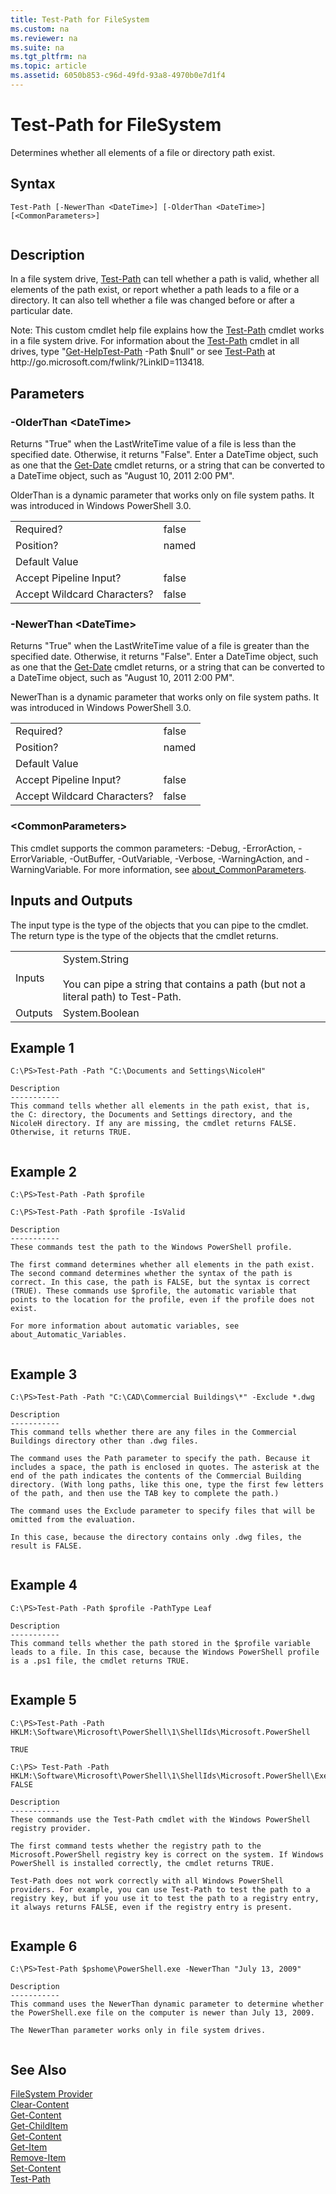 ```yaml
---
title: Test-Path for FileSystem
ms.custom: na
ms.reviewer: na
ms.suite: na
ms.tgt_pltfrm: na
ms.topic: article
ms.assetid: 6050b853-c96d-49fd-93a8-4970b0e7d1f4
---
```

# Test-Path for FileSystem
Determines whether all elements of a file or directory path exist.  
  
## Syntax  
  
```  
Test-Path [-NewerThan <DateTime>] [-OlderThan <DateTime>] [<CommonParameters>]  
  
```  
  
## Description  
 In a file system drive, [Test-Path](Test-Path.md) can tell whether a path is valid, whether all elements of the path exist, or report whether a path leads to a file or a directory. It can also tell whether a file was changed before or after a particular date.  
  
 Note: This custom cmdlet help file explains how the [Test-Path](Test-Path.md) cmdlet works in a file system drive. For information about the [Test-Path](Test-Path.md) cmdlet in all drives, type "[Get-Help](Get-Help.md)[Test-Path](Test-Path.md) \-Path $null" or see [Test-Path](Test-Path.md) at http:\/\/go.microsoft.com\/fwlink\/?LinkID\=113418.  
  
## Parameters  
  
### \-OlderThan \<DateTime\>  
 Returns "True" when the LastWriteTime value of a file is less than the specified date. Otherwise, it returns "False". Enter a DateTime object, such as one that the [Get-Date](Get-Date.md) cmdlet returns, or a string that can be converted to a DateTime object, such as "August 10, 2011 2:00 PM".  
  
 OlderThan is a dynamic parameter that works only on file system paths. It was introduced in Windows PowerShell 3.0.  
  
|||  
|-|-|  
|Required?|false|  
|Position?|named|  
|Default Value||  
|Accept Pipeline Input?|false|  
|Accept Wildcard Characters?|false|  
  
### \-NewerThan \<DateTime\>  
 Returns "True" when the LastWriteTime value of a file is greater than the specified date. Otherwise, it returns "False". Enter a DateTime object, such as one that the [Get-Date](Get-Date.md) cmdlet returns, or a string that can be converted to a DateTime object, such as "August 10, 2011 2:00 PM".  
  
 NewerThan is a dynamic parameter that works only on file system paths. It was introduced in Windows PowerShell 3.0.  
  
|||  
|-|-|  
|Required?|false|  
|Position?|named|  
|Default Value||  
|Accept Pipeline Input?|false|  
|Accept Wildcard Characters?|false|  
  
### \<CommonParameters\>  
 This cmdlet supports the common parameters: \-Debug, \-ErrorAction, \-ErrorVariable, \-OutBuffer, \-OutVariable,  \-Verbose, \-WarningAction, and \-WarningVariable. For more information, see [about\_CommonParameters](../Topic/about_CommonParameters.md).  
  
## Inputs and Outputs  
 The input type is the type of the objects that you can pipe to the cmdlet. The return type is the type of the objects that the cmdlet returns.  
  
|||  
|-|-|  
|Inputs|System.String<br /><br /> You can pipe a string that contains a path \(but not a literal path\) to Test\-Path.|  
|Outputs|System.Boolean|  
  
## Example 1  
  
```  
C:\PS>Test-Path -Path "C:\Documents and Settings\NicoleH"  
  
Description  
-----------  
This command tells whether all elements in the path exist, that is, the C: directory, the Documents and Settings directory, and the NicoleH directory. If any are missing, the cmdlet returns FALSE. Otherwise, it returns TRUE.  
  
```  
  
## Example 2  
  
```  
C:\PS>Test-Path -Path $profile  
  
C:\PS>Test-Path -Path $profile -IsValid  
  
Description  
-----------  
These commands test the path to the Windows PowerShell profile.   
  
The first command determines whether all elements in the path exist. The second command determines whether the syntax of the path is correct. In this case, the path is FALSE, but the syntax is correct (TRUE). These commands use $profile, the automatic variable that points to the location for the profile, even if the profile does not exist.  
  
For more information about automatic variables, see about_Automatic_Variables.  
  
```  
  
## Example 3  
  
```  
C:\PS>Test-Path -Path "C:\CAD\Commercial Buildings\*" -Exclude *.dwg  
  
Description  
-----------  
This command tells whether there are any files in the Commercial Buildings directory other than .dwg files.   
  
The command uses the Path parameter to specify the path. Because it includes a space, the path is enclosed in quotes. The asterisk at the end of the path indicates the contents of the Commercial Building directory. (With long paths, like this one, type the first few letters of the path, and then use the TAB key to complete the path.)  
  
The command uses the Exclude parameter to specify files that will be omitted from the evaluation.   
  
In this case, because the directory contains only .dwg files, the result is FALSE.  
  
```  
  
## Example 4  
  
```  
C:\PS>Test-Path -Path $profile -PathType Leaf  
  
Description  
-----------  
This command tells whether the path stored in the $profile variable leads to a file. In this case, because the Windows PowerShell profile is a .ps1 file, the cmdlet returns TRUE.  
  
```  
  
## Example 5  
  
```  
C:\PS>Test-Path -Path HKLM:\Software\Microsoft\PowerShell\1\ShellIds\Microsoft.PowerShell  
  
TRUE  
  
C:\PS> Test-Path -Path HKLM:\Software\Microsoft\PowerShell\1\ShellIds\Microsoft.PowerShell\ExecutionPolicy  
FALSE  
  
Description  
-----------  
These commands use the Test-Path cmdlet with the Windows PowerShell registry provider.   
  
The first command tests whether the registry path to the Microsoft.PowerShell registry key is correct on the system. If Windows PowerShell is installed correctly, the cmdlet returns TRUE.  
  
Test-Path does not work correctly with all Windows PowerShell providers. For example, you can use Test-Path to test the path to a registry key, but if you use it to test the path to a registry entry, it always returns FALSE, even if the registry entry is present.  
  
```  
  
## Example 6  
  
```  
C:\PS>Test-Path $pshome\PowerShell.exe -NewerThan "July 13, 2009"  
  
Description  
-----------  
This command uses the NewerThan dynamic parameter to determine whether the PowerShell.exe file on the computer is newer than July 13, 2009.   
  
The NewerThan parameter works only in file system drives.  
  
```  
  
## See Also  
 [FileSystem Provider](../Topic/FileSystem-Provider.md)   
 [Clear-Content](Clear-Content.md)   
 [Get-Content](Get-Content.md)   
 [Get-ChildItem](Get-ChildItem.md)   
 [Get-Content](Get-Content.md)   
 [Get-Item](Get-Item.md)   
 [Remove-Item](Remove-Item.md)   
 [Set-Content](Set-Content.md)   
 [Test-Path](Test-Path.md)